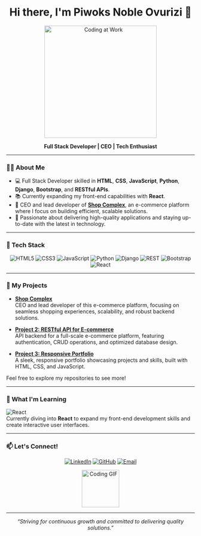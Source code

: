 <h1 align="center">Hi there, I'm Piwoks Noble Ovurizi 👋</h1>

<p align="center">
  <img src="https://media.giphy.com/media/13HgwGsXF0aiGY/giphy.gif" width="300" alt="Coding at Work"/>
</p>

<p align="center">
  <strong>Full Stack Developer | CEO | Tech Enthusiast</strong>
</p>

---

### 👨‍💻 About Me

- 💻 Full Stack Developer skilled in **HTML**, **CSS**, **JavaScript**, **Python**, **Django**, **Bootstrap**, and **RESTful APIs**.
- 📚 Currently expanding my front-end capabilities with **React**.
- 🌱 CEO and lead developer of **[Shop Complex](https://www.myshopcomplex.com)**, an e-commerce platform where I focus on building efficient, scalable solutions.
- 🚀 Passionate about delivering high-quality applications and staying up-to-date with the latest in technology.

---

### 💼 Tech Stack

<p align="center">
  <img src="https://img.shields.io/badge/Code-HTML5-informational?style=for-the-badge&logo=html5&logoColor=white" alt="HTML5"/>
  <img src="https://img.shields.io/badge/Code-CSS3-informational?style=for-the-badge&logo=css3&logoColor=white" alt="CSS3"/>
  <img src="https://img.shields.io/badge/Code-JavaScript-yellow?style=for-the-badge&logo=javascript&logoColor=white" alt="JavaScript"/>
  <img src="https://img.shields.io/badge/Code-Python-blue?style=for-the-badge&logo=python&logoColor=white" alt="Python"/>
  <img src="https://img.shields.io/badge/Framework-Django-success?style=for-the-badge&logo=django&logoColor=white" alt="Django"/>
  <img src="https://img.shields.io/badge/API-REST-green?style=for-the-badge&logo=api&logoColor=white" alt="REST"/>
  <img src="https://img.shields.io/badge/Framework-Bootstrap-blueviolet?style=for-the-badge&logo=bootstrap&logoColor=white" alt="Bootstrap"/>
  <img src="https://img.shields.io/badge/Learning-React-blue?style=for-the-badge&logo=react&logoColor=white" alt="React"/>
</p>

---

### 🚀 My Projects

- **[Shop Complex](https://www.myshopcomplex.com)**  
  CEO and lead developer of this e-commerce platform, focusing on seamless shopping experiences, scalability, and robust backend solutions.

- **[Project 2: RESTful API for E-commerce](https://github.com/username/project2)**  
  API backend for a full-scale e-commerce platform, featuring authentication, CRUD operations, and optimized database design.

- **[Project 3: Responsive Portfolio](https://github.com/username/project3)**  
  A sleek, responsive portfolio showcasing projects and skills, built with HTML, CSS, and JavaScript.

Feel free to explore my repositories to see more!

---

### 🌱 What I'm Learning

![React](https://img.shields.io/badge/React-Learning-informational?style=for-the-badge&logo=react&logoColor=white)  
Currently diving into **React** to expand my front-end development skills and create interactive user interfaces.

---

### 📫 Let's Connect!

<p align="center">
  <a href="https://www.linkedin.com/in/piwoks-noble-ovurizi"><img src="https://img.shields.io/badge/LinkedIn-Piwoks%20Noble%20Ovurizi-blue?style=for-the-badge&logo=linkedin&logoColor=white" alt="LinkedIn"></a>
  <a href="https://github.com/username"><img src="https://img.shields.io/badge/GitHub-Piwoks%20Noble%20Ovurizi-black?style=for-the-badge&logo=github&logoColor=white" alt="GitHub"></a>
  <a href="mailto:piwoksn@gmail.com"><img src="https://img.shields.io/badge/Email-piwoksn@gmail.com-red?style=for-the-badge&logo=gmail&logoColor=white" alt="Email"></a>
</p>

<p align="center">
  <img src="https://media.giphy.com/media/ZVik7pBtu9dNS/giphy.gif" width="100" alt="Coding GIF"/>
</p>

---

<p align="center">
  <em>“Striving for continuous growth and committed to delivering quality solutions.”</em>
</p>
